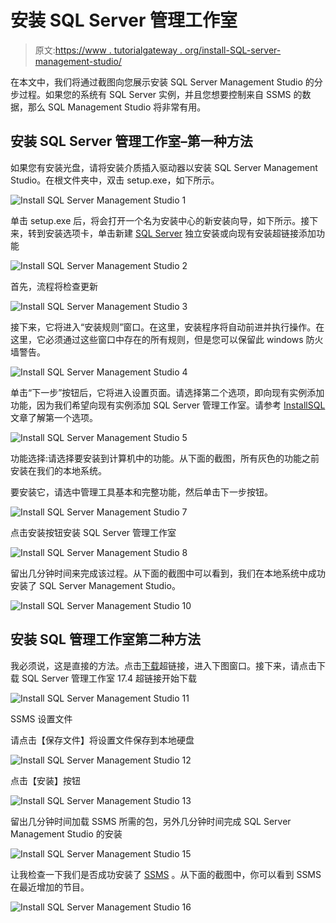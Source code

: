 # 安装 SQL Server 管理工作室

> 原文:[https://www . tutorialgateway . org/install-SQL-server-management-studio/](https://www.tutorialgateway.org/install-sql-server-management-studio/)

在本文中，我们将通过截图向您展示安装 SQL Server Management Studio 的分步过程。如果您的系统有 SQL Server 实例，并且您想要控制来自 SSMS 的数据，那么 SQL Management Studio 将非常有用。

## 安装 SQL Server 管理工作室–第一种方法

如果您有安装光盘，请将安装介质插入驱动器以安装 SQL Server Management Studio。在根文件夹中，双击 setup.exe，如下所示。

![Install SQL Server Management Studio 1](img/9e7c3824ac76b261d29bd70648920e63.png)

单击 setup.exe 后，将会打开一个名为安装中心的新安装向导，如下所示。接下来，转到安装选项卡，单击新建 [SQL Server](https://www.tutorialgateway.org/sql/) 独立安装或向现有安装超链接添加功能

![Install SQL Server Management Studio 2](img/0e09804d86f78433e215ee0f93042d8f.png)

首先，流程将检查更新

![Install SQL Server Management Studio 3](img/572dac73dcae10e4f87524472cdcc7be.png)

接下来，它将进入“安装规则”窗口。在这里，安装程序将自动前进并执行操作。在这里，它必须通过这些窗口中存在的所有规则，但是您可以保留此 windows 防火墙警告。

![Install SQL Server Management Studio 4](img/28e83a64d0babdbf0df9511a91cb5165.png)

单击“下一步”按钮后，它将进入设置页面。请选择第二个选项，即向现有实例添加功能，因为我们希望向现有实例添加 SQL Server 管理工作室。请参考 [InstallSQL](https://www.tutorialgateway.org/install-sql-server/) 文章了解第一个选项。

![Install SQL Server Management Studio 5](img/fc86f09f2db96372e844f8ac33d935f6.png)

功能选择:请选择要安装到计算机中的功能。从下面的截图，所有灰色的功能之前安装在我们的本地系统。

要安装它，请选中管理工具基本和完整功能，然后单击下一步按钮。

![Install SQL Server Management Studio 7](img/aaaac1431a7a09d8c8a72850462b8896.png)

点击安装按钮安装 SQL Server 管理工作室

![Install SQL Server Management Studio 8](img/d5551261e6b1635ff7a896ab7ab0a547.png)

留出几分钟时间来完成该过程。从下面的截图中可以看到，我们在本地系统中成功安装了 SQL Server Management Studio。

![Install SQL Server Management Studio 10](img/ce478ae2515570b227b2572fb3c2afed.png)

## 安装 SQL 管理工作室第二种方法

我必须说，这是直接的方法。点击[下载](https://docs.microsoft.com/en-us/sql/ssms/download-sql-server-management-studio-ssms)超链接，进入下图窗口。接下来，请点击下载 SQL Server 管理工作室 17.4 超链接开始下载

![Install SQL Server Management Studio 11](img/cbe9599e0f8952ac06055578f592256e.png)

SSMS 设置文件

请点击【保存文件】将设置文件保存到本地硬盘

![Install SQL Server Management Studio 12](img/afb33c3a607f94951323ec2ee549c60e.png)

点击【安装】按钮

![Install SQL Server Management Studio 13](img/0b2c4f012615a0d5951748d035aac217.png)

留出几分钟时间加载 SSMS 所需的包，另外几分钟时间完成 SQL Server Management Studio 的安装

![Install SQL Server Management Studio 15](img/9396d5b15aff9071974ef29b77f3d68c.png)

让我检查一下我们是否成功安装了 [SSMS](https://www.tutorialgateway.org/sql-server-management-studio/) 。从下面的截图中，你可以看到 SSMS 在最近增加的节目。

![Install SQL Server Management Studio 16](img/46c19c7bfd486f2f4af67ceae91f281e.png)